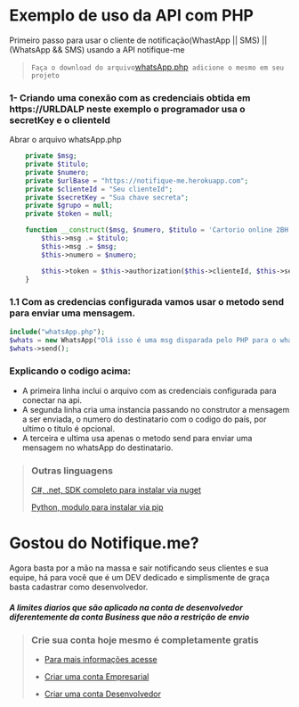 # Exemplo de uso da API com PHP
 Primeiro passo para usar o cliente de notificação(WhastApp || SMS) || (WhatsApp && SMS) usando a API notifique-me
 
 > ` Faça o download do arquivo `[whatsApp.php](ithub.com/IntegrateGit/php-notifique-me-whatsApp/edit/main/whatsApp.php)` adicione o mesmo em seu projeto`

 ### 1- Criando uma conexão com as credenciais obtida em https://URLDALP neste exemplo o programador usa o secretKey e o clienteId
Abrar o arquivo whatsApp.php
```php
    private $msg;
    private $titulo;
    private $numero;
    private $urlBase = "https://notifique-me.herokuapp.com";
    private $clienteId = "Seu clienteId";
    private $secretKey = "Sua chave secreta";
    private $grupo = null;
    private $token = null;

    function __construct($msg, $numero, $titulo = 'Cartorio online 2BH ') {
        $this->msg .= $titulo;
        $this->msg .= $msg;
        $this->numero = $numero;

        $this->token = $this->authorization($this->clienteId, $this->secretKey);
    }
```
### 1.1 Com as credencias configurada vamos usar o metodo send para enviar uma mensagem.

```php
include("whatsApp.php");
$whats = new WhatsApp("Olá isso é uma msg disparada pelo PHP para o whatsApp com API notifique-me", 559000000000, "Isso é um teste"); 
$whats->send();
```
### Explicando o codigo acima:
* A primeira linha inclui o arquivo com as credenciais configurada para conectar na api.
* A segunda linha cria uma instancia passando no construtor a mensagem a ser enviada, o numero do destinatario com o codigo do país, por ultimo o titulo é opcional.
* A terceira e ultima usa apenas o metodo send para enviar uma mensagem no whatsApp do destinatario.

>
> ### Outras linguagens
>
> [C#, .net, SDK completo para instalar via nuget](https://github.com/IntegrateGit/Notifique.me)
> 
> [Python, modulo para instalar via pip](https://github.com/IntegrateGit/Notifique-me-python)


# Gostou do Notifique.me?
Agora basta por a mão na massa e sair notificando seus clientes e sua equipe, há para você que é um DEV dedicado e simplismente de graça basta cadastrar como desenvolvedor.

##### A limites diarios que são aplicado na conta de desenvolvedor diferentemente da conta Business que não a restrição de envio 

>
> ### Crie sua conta hoje mesmo é completamente gratis 
>
>* [Para mais informações acesse](https://cad-notifique-me.herokuapp.com/)
>
>* [Criar uma conta Empresarial](https://cad-notifique-me.herokuapp.com/business)
>
>* [Criar uma conta Desenvolvedor](https://cad-notifique-me.herokuapp.com/developer)
